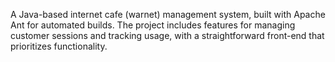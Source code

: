 A Java-based internet cafe (warnet) management system, built with Apache Ant for automated builds. The project includes features for managing customer sessions and tracking usage, with a straightforward front-end that prioritizes functionality.
